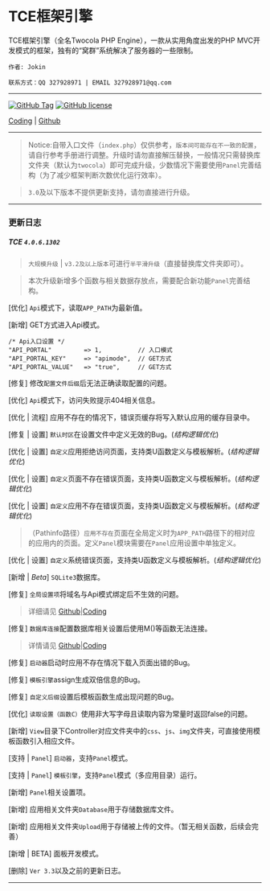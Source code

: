 # TCE框架引擎

TCE框架引擎（全名Twocola PHP Engine），一款从实用角度出发的PHP MVC开发模式的框架，独有的“窝群”系统解决了服务器的一些限制。

`作者: Jokin`

`联系方式：QQ 327928971 | EMAIL 327928971@qq.com`

---

[![GitHub Tag](https://img.shields.io/github/tag/jokin1999/TwocolaPHPEngine.svg?style=flat-square)](https://raw.githubusercontent.com/jokin1999/TwocolaPHPEngine/master)
[![GitHub license](https://img.shields.io/badge/license-Apache%202-blue.svg?style=flat-square)](https://raw.githubusercontent.com/jokin1999/TwocolaPHPEngine/master/LICENSE)

[Coding](https://coding.net/u/Jokin/p/TwocolaPHPEngine/git) |
[Github](https://github.com/jokin1999/TwocolaPHPEngine)

---

> Notice:自带入口文件（`index.php`）仅供参考，`版本间可能存在不一致的配置`，请自行参考手册进行调整。升级时请勿直接解压替换，一般情况只需替换库文件夹（默认为`twocola`）即可完成升级，少数情况下需要使用`Panel`完善结构（为了减少框架判断次数优化运行效率）。

> `3.0`及以下版本不提供更新支持，请勿直接进行升级。

---

### 更新日志

#####  TCE `4.0.6.1302`

> `大规模升级` | `v3.2及以上版本`可进行`半平滑升级`（直接替换库文件夹即可）。

> 本次升级新增多个函数与相关数据存放点，需要配合新功能`Panel`完善结构。

[优化] `Api`模式下，读取`APP_PATH`为最新值。

[新增] GET方式进入Api模式。

```
/* Api入口设置 */
"API_PORTAL"         => 1,          // 入口模式
"API_PORTAL_KEY"     => "apimode",  // GET方式
"API_PORTAL_VALUE"   => "true",     // GET方式
```

[修复] 修改`配置文件后缀`后无法正确读取配置的问题。

[优化] `Api`模式下，访问失败提示404相关信息。

[优化 | 流程] 应用不存在的情况下，错误页缓存将写入默认应用的缓存目录中。

[修复 | 设置] `默认时区`在设置文件中定义无效的Bug。(*结构逻辑优化*)

[优化 | 设置] `自定义`应用拒绝访问页面，支持类U函数定义与模板解析。(*结构逻辑优化*)

[优化 | 设置] `自定义`页面不存在错误页面，支持类U函数定义与模板解析。(*结构逻辑优化*)

[优化 | 设置] `自定义`应用不存在错误页面，支持类U函数定义与模板解析。(*结构逻辑优化*)

> （Pathinfo路径）`应用不存在`页面在全局定义时为`APP_PATH`路径下的相对应的应用内的页面。定义`Panel`模块需要在`Panel`应用设置中单独定义。

[优化 | 设置] `自定义`系统错误页面，支持类U函数定义与模板解析。(*结构逻辑优化*)

[新增 | *Beta*] `SQLite3`数据库。

[修复] `全局设置项`将域名与Api模式绑定后不生效的问题。

> 详细请见
[Github](https://github.com/jokin1999/TwocolaPHPEngine/issues/2)|[Coding](https://coding.net/u/Jokin/p/TwocolaPHPEngine/topic/350310)

[修复] `数据库连接`配置数据库相关设置后使用M()等函数无法连接。

> 详情请见
[Github](https://github.com/jokin1999/TwocolaPHPEngine/issues/1)|[Coding](https://coding.net/u/Jokin/p/TwocolaPHPEngine/topic/347620)

[修复] `启动器`启动时应用不存在情况下载入页面出错的Bug。

[修复] `模板引擎`assign生成双倍信息的Bug。

[修复] `自定义后缀`设置后模板函数生成出现问题的Bug。

[优化] `读取设置（函数C）`使用非大写字母且读取内容为常量时返回false的问题。

[新增] `View`目录下Controller对应文件夹中的`css`、`js`、`img`文件夹，可直接使用模板函数引入相应文件。

[支持 | `Panel`] `启动器`，支持`Panel`模式。

[支持 | `Panel`] `模板引擎`，支持`Panel`模式（多应用目录）运行。

[新增] `Panel`相关设置项。

[新增] 应用相关文件夹`Database`用于存储数据库文件。

[新增] 应用相关文件夹`Upload`用于存储被上传的文件。（暂无相关函数，后续会完善）

[新增 | BETA] 面板开发模式。

[删除] `Ver 3.3`以及之前的更新日志。

---
